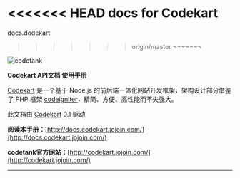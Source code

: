 <<<<<<< HEAD
docs for Codekart
=======
docs.dodekart
>>>>>>> origin/master
=======

![codetank](http://codekart.jojoin.com/cssimg/codekart/logo.png)

**Codekart API文档 使用手册**

[Codekart](http://codekart.jojoin.com/) 是一个基于 Node.js 的前后端一体化网站开发框架，架构设计部分借鉴了 PHP 框架 [codeigniter](http://codeigniter.org.cn/)，精简、方便、高性能而不失强大。

此文档由 [Codekart](http://codekart.jojoin.com/) 0.1 驱动

**阅读本手册：**[http://docs.codekart.jojoin.com/](http://docs.codekart.jojoin.com/)


**codetank官方网站：**[http://codekart.jojoin.com/](http://codekart.jojoin.com/)

***
